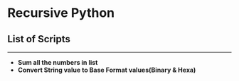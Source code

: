 # Recursive Python

## **List of Scripts**
---
* **Sum all the numbers in list**</br>
* **Convert String value to Base Format values(Binary & Hexa)**</br>